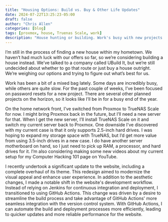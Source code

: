 ```yaml
---
title: "Housing Options: Build vs. Buy & Other Life Updates"
date: 2024-07-22T13:25:23-05:00
draft: false
author: "Chris Allen"
categories: [blog]
tags: [proxmox, house, Truenas Scale, work]
description: "House hunting or building. Work's busy with new projects. Switched from Proxmox to TrueNAS; planning server upgrades soon."
---
```

I’m still in the process of finding a new house within my hometown. We haven’t had much luck with our offers so far, so we’re considering building a house instead. We’ve talked to a company called UBuild It, but we’re still undecided about whether to go that route or just buy a house outright. We’re weighing our options and trying to figure out what’s best for us.

Work has been a bit of a mixed bag lately. Some days are incredibly busy, while others are quite slow. For the past couple of weeks, I’ve been focused on password resets for a new project. There are several other planned projects on the horizon, so it looks like I’ll be in for a busy end of the year.

On the home network front, I’ve switched from Proxmox to TrueNAS Scale for now. I might bring Proxmox back in the future, but I’ll need a new server for that. When I get the new server, I’ll install TrueNAS Scale on it and switch my current server back to Proxmox. One downside I’ve discovered with my current case is that it only supports 2.5-inch hard drives. I was hoping to expand my storage space with TrueNAS, but I’d get more value from using 3.5-inch drives in a new case. I do have another server motherboard on hand, so I just need to pick up RAM, a processor, and hard drives for it. I’m also considering making some new videos about my current setup for my Computer Hacking 101 page on YouTube.

I recently undertook a significant update to the website, including a complete overhaul of its theme. This redesign aimed to modernize the visual appeal and enhance user experience. In addition to the aesthetic changes, I made a notable shift in the website's development workflow. Instead of relying on Jenkins for continuous integration and deployment, I transitioned to using GitHub Actions. This change was driven by a desire to streamline the build process and take advantage of GitHub Actions' more seamless integration with the version control system. With GitHub Actions, I can automate the build and deployment processes more efficiently, leading to quicker updates and more reliable performance for the website.

